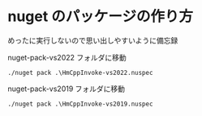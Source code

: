 # nuget のパッケージの作り方

めったに実行しないので思い出しやすいように備忘録

nuget-pack-vs2022 フォルダに移動
```
./nuget pack .\HmCppInvoke-vs2022.nuspec
```

nuget-pack-vs2019 フォルダに移動
```
./nuget pack .\HmCppInvoke-vs2019.nuspec
```